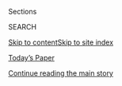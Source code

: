 <div id="app">

<div>

<div class="NYTAppHideMasthead css-1r6wvpq e1suatyy0">

<div class="section css-ui9rw0 e1suatyy2">

<div class="css-eph4ug er09x8g0">

<div class="css-6n7j50">

</div>

<span class="css-1dv1kvn">Sections</span>

<div class="css-10488qs">

<span class="css-1dv1kvn">SEARCH</span>

</div>

[Skip to content](#site-content)[Skip to site
index](#site-index)

</div>

<div class="css-10698na e1huz5gh0">

</div>

</div>

<div id="masthead-bar-one" class="section hasLinks css-15hmgas e1csuq9d3">

<div class="css-uqyvli e1csuq9d0">

</div>

<div class="css-1uqjmks e1csuq9d1">

</div>

<div class="css-9e9ivx">

[](https://myaccount.nytimes3xbfgragh.onion/auth/login?response_type=cookie&client_id=vi)

</div>

<div class="css-1bvtpon e1csuq9d2">

[Today’s Paper](https://www.nytimes3xbfgragh.onion/section/todayspaper)

</div>

</div>

</div>

</div>

<div data-aria-hidden="false">

<div id="site-content" data-role="main">

<div id="top-wrapper" class="css-15p45cc eaca97t0" type="top">

<div id="top-slug" class="css-19x0jxb eaca97t1" hidden="">

Advertisement

</div>

[Continue reading the main
story](#after-top)

<div class="ad top-wrapper" style="text-align:center;height:100%;display:block;min-height:90px">

<div id="top" class="place-ad" data-position="top" data-size-key="top">

</div>

</div>

<div id="after-top">

</div>

</div>

<div id="byline" class="section css-15h4p1b e9abtgs0">

<div class="css-1j21atc e1svk9qx1">

<div class="css-nfcc9b e1svk9qx3">

<div class="css-cnx41t">

![Portrait of Alan
Rappeport](https://static01.graylady3jvrrxbe.onion/images/2018/06/12/multimedia/author-alan-rappeport/author-alan-rappeport-thumbLarge-v2.png)

</div>

<div class="css-vl9dhg e1svk9qx5">

<div class="css-1nrhkj6 e1svk9qx6">

# Alan Rappeport

</div>

## <span></span>

Alan Rappeport is an economic policy reporter at The New York Times,
based in Washington. He covers the Treasury Department and writes about
taxes, trade and fiscal matters in the era of President Trump.

<span class="css-dd5dyy">More**</span>

</div>

</div>

</div>

<div>

<div id="mid1-wrapper" class="css-1mn4oms eaca97t0" type="rank">

<div id="mid1-slug" class="css-1tag3rd eaca97t1">

Advertisement

</div>

[Continue reading the main
story](#after-mid1)

<div id="mid1" class="ad mid1-wrapper" style="text-align:center;height:100%;display:block">

</div>

<div id="after-mid1">

</div>

</div>

</div>

<div class="css-185go5a e1o5byef0">

<div class="css-15cbhtu">

  - [Latest](#stream-panel)
  - <span class="css-6n7j50">Search</span>
    <div class="control">
    <div class="label-container css-1dv1kvn">
    Search
    </div>
    <div class="css-wm4t3d">
    **<span id="clear-search-input" class="css-1dv1kvn">Clear this text
    input</span>
    </div>
    </div>
    <span class="css-1iovbfw"></span>

<div id="stream-panel" class="section css-8msx5b e1jz0cab1">

<div class="css-13mho3u">

1.  
    
    <div class="css-1cp3ece">
    
    <div class="css-1l4spti">
    
    [](/2020/08/03/us/politics/yrc-coronavirus-relief-funds.html)
    
    <div class="css-79elbk">
    
    ![](https://static01.graylady3jvrrxbe.onion/images/2020/07/31/business/00dc-virus-truckingloan-01/00dc-virus-truckingloan-01-thumbWide.jpg?quality=75&auto=webp&disable=upscale)
    
    </div>
    
    ## Rescue of Troubled Trucking Company With White House Ties Draws Scrutiny
    
    Members of a congressional oversight panel want to know how YRC
    Worldwide won a $700 million loan from the Treasury Department.
    
    <div class="css-1nqbnmb ea5icrr0">
    
    By <span class="css-1n7hynb">Alan
    Rappeport</span>
    
    </div>
    
    </div>
    
    <div class="css-1lc2l26 e1xfvim33">
    
    </div>
    
    </div>

2.  
    
    <div class="css-1cp3ece">
    
    <div class="css-1l4spti">
    
    [](/2020/08/02/business/economy/trump-tiktok-china-national-security.html)
    
    <div class="css-79elbk">
    
    ![](https://static01.graylady3jvrrxbe.onion/images/2020/08/02/us/politics/02dc-tiktok1/02dc-tiktok1-thumbWide.jpg?quality=75&auto=webp&disable=upscale)
    
    </div>
    
    ## Microsoft Says It’ll Continue Pursuit of TikTok
    
    The announcement came after the company consulted with President
    Trump, who has threatened to ban the app and expressed national
    security concerns about it in recent weeks.
    
    <div class="css-1nqbnmb ea5icrr0">
    
    By <span class="css-1n7hynb">Mike Isaac, Ana Swanson
    <span>and</span> Maggie
    Haberman</span>
    
    </div>
    
    </div>
    
    <div class="css-1lc2l26 e1xfvim33">
    
    </div>
    
    </div>

3.  
    
    <div class="css-1cp3ece">
    
    <div class="css-1l4spti">
    
    [](/2020/08/02/us/politics/virus-china-ppp-small-business-loans.html)
    
    <div class="css-79elbk">
    
    ![](https://static01.graylady3jvrrxbe.onion/images/2020/08/03/us/politics/02JPdc-pppchina-print/merlin_171898629_58bf8b69-8779-4aaa-acce-8e43ad81a471-thumbWide.jpg?quality=75&auto=webp&disable=upscale)
    
    </div>
    
    ## U.S. Small Business Bailout Money Flowed to Chinese-Owned Companies
    
    Millions of dollars of Paycheck Protection Program loans went to
    China-backed businesses in critical sectors, a study found.
    
    <div class="css-1nqbnmb ea5icrr0">
    
    By <span class="css-1n7hynb">Alan
    Rappeport</span>
    
    </div>
    
    <div class="css-185051n">
    
    [阅读简体中文版](https://cn.nytimes3xbfgragh.onion/usa/20200803/virus-china-ppp-small-business-loans/ "Read in Simplified Chinese")[閱讀繁體中文版](https://cn.nytimes3xbfgragh.onion/usa/20200803/virus-china-ppp-small-business-loans/zh-hant/ "Read in Traditional Chinese")
    
    </div>
    
    </div>
    
    <div class="css-1lc2l26 e1xfvim33">
    
    </div>
    
    </div>

4.  
    
    <div class="css-1cp3ece">
    
    <div class="css-1l4spti">
    
    [](/2020/07/31/technology/tiktok-microsoft.html)
    
    <div class="css-79elbk">
    
    ![](https://static01.graylady3jvrrxbe.onion/images/2020/08/01/business/31JPtiktok-print/merlin_170133723_92af7f95-2132-4ee6-bc4d-638fcf0dc8cd-thumbWide.jpg?quality=75&auto=webp&disable=upscale)
    
    </div>
    
    ## Microsoft Said to Be in Talks to Buy TikTok, as Trump Weighs Curtailing App
    
    The discussions come as TikTok’s ownership by a Chinese company is
    under scrutiny by the White House and lawmakers.
    
    <div class="css-1nqbnmb ea5icrr0">
    
    By <span class="css-1n7hynb">Mike Isaac, Ana Swanson
    <span>and</span> Alan
    Rappeport</span>
    
    </div>
    
    </div>
    
    <div class="css-1lc2l26 e1xfvim33">
    
    </div>
    
    </div>

5.  
    
    <div class="css-1cp3ece">
    
    <div class="css-1l4spti">
    
    [](/live/2020/07/29/business/stock-market-today-coronavirus/the-us-postal-service-and-treasury-agree-to-undisclosed-terms-for-a-10-billion-loan)
    
    <div class="css-79elbk">
    
    ![](https://static01.graylady3jvrrxbe.onion/images/2020/07/29/business/29-markets-brf-USPS/merlin_172297068_5836d54b-7fdb-46b9-9e87-f43101d84e3f-thumbWide.jpg?quality=75&auto=webp&disable=upscale)
    
    </div>
    
    ## The U.S. Postal Service and Treasury agree to (undisclosed) terms for a $10 billion loan.
    
    <div class="css-1nqbnmb ea5icrr0">
    
    By <span class="css-1n7hynb">Alan
    Rappeport</span>
    
    </div>
    
    </div>
    
    <div class="css-1lc2l26 e1xfvim33">
    
    </div>
    
    </div>

6.  
    
    <div class="css-1cp3ece">
    
    <div class="css-1l4spti">
    
    [](/2020/07/23/us/politics/republicans-stimulus-coronavirus.html)
    
    <div class="css-79elbk">
    
    ![](https://static01.graylady3jvrrxbe.onion/images/2020/07/23/us/politics/23dc-cong/merlin_174871641_5ed4391a-79a1-4dde-b33b-34a68b9b438a-thumbWide.jpg?quality=75&auto=webp&disable=upscale)
    
    </div>
    
    ## Republican Stimulus Talks Stall Over Differences on Unemployment
    
    Disputes over how to extend supplemental jobless benefits — and a
    White House push for money for a new F.B.I. building — slowed
    efforts to agree to an opening bid in negotiations with Democrats.
    
    <div class="css-1nqbnmb ea5icrr0">
    
    By <span class="css-1n7hynb">Emily Cochrane, Jim Tankersley
    <span>and</span> Alan
    Rappeport</span>
    
    </div>
    
    </div>
    
    <div class="css-1lc2l26 e1xfvim33">
    
    </div>
    
    </div>

7.  
    
    <div class="css-1cp3ece">
    
    <div class="css-1l4spti">
    
    [](/live/2020/07/23/business/stock-market-today-coronavirus/a-payroll-tax-cut-will-not-be-in-the-next-relief-bill-the-treasury-secretary-says)
    
    <div class="css-79elbk">
    
    ![](https://static01.graylady3jvrrxbe.onion/images/2020/07/23/business/23markets-brf-mnuchin/23markets-brf-mnuchin-thumbWide.jpg?quality=75&auto=webp&disable=upscale)
    
    </div>
    
    ## A payroll tax cut will not be in the next relief bill, the Treasury secretary says.
    
    <div class="css-1nqbnmb ea5icrr0">
    
    By <span class="css-1n7hynb">Alan Rappeport <span>and</span> Emily
    Cochrane</span>
    
    </div>
    
    </div>
    
    <div class="css-1lc2l26 e1xfvim33">
    
    </div>
    
    </div>

8.  
    
    <div class="css-1cp3ece">
    
    <div class="css-1l4spti">
    
    [](/live/2020/07/20/business/stock-market-today-coronavirus/the-feds-bond-buying-program-draws-congressional-scrutiny)
    
    <div class="css-79elbk">
    
    ![](https://static01.graylady3jvrrxbe.onion/images/2020/07/20/business/20markets-brf-bonds/merlin_82263362_a6d4973d-5b23-4703-a0e5-40284762648c-thumbWide.jpg?quality=75&auto=webp&disable=upscale)
    
    </div>
    
    ## The Fed’s bond-buying program draws congressional scrutiny.
    
    <div class="css-1nqbnmb ea5icrr0">
    
    By <span class="css-1n7hynb">Jeanna Smialek <span>and</span> Alan
    Rappeport</span>
    
    </div>
    
    </div>
    
    <div class="css-1lc2l26 e1xfvim33">
    
    </div>
    
    </div>

9.  
    
    <div class="css-1cp3ece">
    
    <div class="css-1l4spti">
    
    [](/live/2020/07/20/business/stock-market-today-coronavirus/congressional-republicans-and-the-white-house-are-still-debating-the-next-aid-bill)
    
    <div class="css-79elbk">
    
    ![](https://static01.graylady3jvrrxbe.onion/images/2020/07/20/business/20markets-brf-mnuchin/20markets-brf-mnuchin-thumbWide.jpg?quality=75&auto=webp&disable=upscale)
    
    </div>
    
    ## Congressional Republicans and the White House are still debating the next aid bill.
    
    <div class="css-1nqbnmb ea5icrr0">
    
    By <span class="css-1n7hynb">Emily Cochrane, Jim Tankersley,
    Nicholas Fandos <span>and</span> Alan
    Rappeport</span>
    
    </div>
    
    </div>
    
    <div class="css-1lc2l26 e1xfvim33">
    
    </div>
    
    </div>

10. 
    
    <div class="css-1cp3ece">
    
    <div class="css-1l4spti">
    
    [](/live/2020/07/17/business/stock-market-today-coronavirus/steven-mnuchin-says-congress-should-consider-forgiving-some-small-loans)
    
    <div class="css-79elbk">
    
    ![](https://static01.graylady3jvrrxbe.onion/images/2020/07/17/business/17markets-brf-moremnuchin2/17markets-brf-moremnuchin2-thumbWide.jpg?quality=75&auto=webp&disable=upscale)
    
    </div>
    
    ## Steven Mnuchin says Congress should consider forgiving some small loans.
    
    <div class="css-1nqbnmb ea5icrr0">
    
    By <span class="css-1n7hynb">Alan Rappeport</span>
    
    </div>
    
    </div>
    
    <div class="css-1lc2l26 e1xfvim33">
    
    </div>
    
    </div>

<div class="css-13mho3u">

<div class="css-1t62hi8">

<div class="css-1stvaey">

Show
More

<div>

<div style="border:0;clip:rect(0 0 0 0);height:1px;margin:-1px;overflow:hidden;white-space:nowrap;padding:0;width:1px;position:absolute" data-role="log" data-aria-live="assertive">

</div>

<div style="border:0;clip:rect(0 0 0 0);height:1px;margin:-1px;overflow:hidden;white-space:nowrap;padding:0;width:1px;position:absolute" data-role="log" data-aria-live="assertive">

</div>

<div style="border:0;clip:rect(0 0 0 0);height:1px;margin:-1px;overflow:hidden;white-space:nowrap;padding:0;width:1px;position:absolute" data-role="log" data-aria-live="polite">

</div>

<div style="border:0;clip:rect(0 0 0 0);height:1px;margin:-1px;overflow:hidden;white-space:nowrap;padding:0;width:1px;position:absolute" data-role="log" data-aria-live="polite">

</div>

</div>

</div>

</div>

</div>

</div>

<div class="css-g6hk37 supplemental">

<div id="mid2-wrapper" class="css-10wkyv7 eaca97t0" type="lede">

<div id="mid2-slug" class="css-1tag3rd eaca97t1">

Advertisement

</div>

[Continue reading the main
story](#after-mid2)

<div id="mid2" class="ad mid2-wrapper" style="text-align:center;height:100%;display:block;min-height:250px">

</div>

<div id="after-mid2">

</div>

</div>

## Follow Elsewhere

<div class="module-body">

  - [**<span data-aria-hidden="true">arappeport</span><span class="css-1dv1kvn">twitter
    page for arappeport</span>](https://twitter.com/arappeport)

</div>

## Feedback? Questions?

<div class="css-hftqp3">

Include your name, the article headline, and your message.

</div>

Email Author

</div>

</div>

</div>

</div>

</div>

</div>

## Site Index

<div>

</div>

## Site Information Navigation

  - [© <span>2020</span> <span>The New York Times
    Company</span>](https://help.nytimes3xbfgragh.onion/hc/en-us/articles/115014792127-Copyright-notice)

<!-- end list -->

  - [NYTCo](https://www.nytco.com/)
  - [Contact
    Us](https://help.nytimes3xbfgragh.onion/hc/en-us/articles/115015385887-Contact-Us)
  - [Work with us](https://www.nytco.com/careers/)
  - [Advertise](https://nytmediakit.com/)
  - [T Brand Studio](http://www.tbrandstudio.com/)
  - [Your Ad
    Choices](https://www.nytimes3xbfgragh.onion/privacy/cookie-policy#how-do-i-manage-trackers)
  - [Privacy](https://www.nytimes3xbfgragh.onion/privacy)
  - [Terms of
    Service](https://help.nytimes3xbfgragh.onion/hc/en-us/articles/115014893428-Terms-of-service)
  - [Terms of
    Sale](https://help.nytimes3xbfgragh.onion/hc/en-us/articles/115014893968-Terms-of-sale)
  - [Site
    Map](https://spiderbites.nytimes3xbfgragh.onion)
  - [Help](https://help.nytimes3xbfgragh.onion/hc/en-us)
  - [Subscriptions](https://www.nytimes3xbfgragh.onion/subscription?campaignId=37WXW)

</div>

</div>
